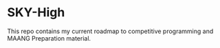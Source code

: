 # SKY-High

This repo contains my current roadmap to competitive programming and MAANG Preparation material.
